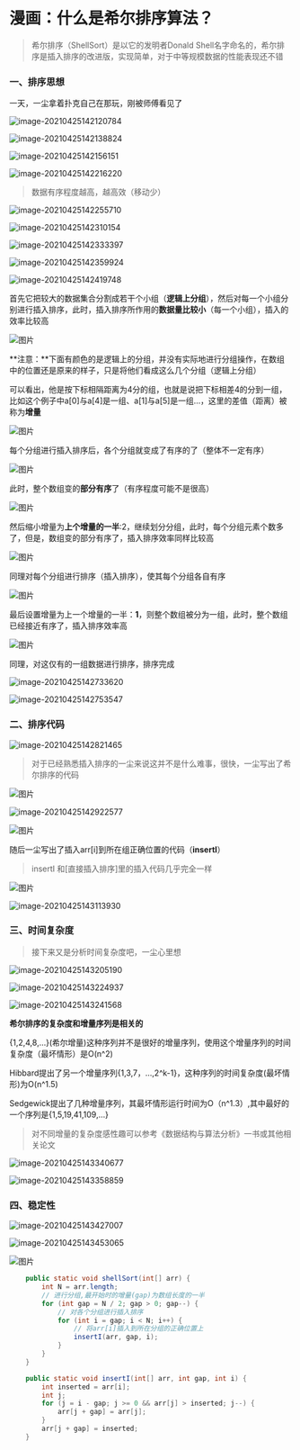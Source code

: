 # 漫画：什么是希尔排序算法？

> 希尔排序（ShellSort）是以它的发明者Donald Shell名字命名的，希尔排序是插入排序的改进版，实现简单，对于中等规模数据的性能表现还不错

### 一、排序思想

一天，一尘拿着扑克自己在那玩，刚被师傅看见了

![image-20210425142120784](http://gitlab.wsh-study.com/xp-study/LeeteCode/-/blob/master/十大排序算法/希尔排序/images/希尔排序/1.jpg)

![image-20210425142138824](http://gitlab.wsh-study.com/xp-study/LeeteCode/-/blob/master/十大排序算法/希尔排序/images/希尔排序/2.jpg)

![image-20210425142156151](http://gitlab.wsh-study.com/xp-study/LeeteCode/-/blob/master/十大排序算法/希尔排序/images/希尔排序/3.jpg)

![image-20210425142216220](http://gitlab.wsh-study.com/xp-study/LeeteCode/-/blob/master/十大排序算法/希尔排序/images/希尔排序/4.jpg)

> 数据有序程度越高，越高效（移动少）

![image-20210425142255710](http://gitlab.wsh-study.com/xp-study/LeeteCode/-/blob/master/十大排序算法/希尔排序/images/希尔排序/5.jpg)

![image-20210425142310154](http://gitlab.wsh-study.com/xp-study/LeeteCode/-/blob/master/十大排序算法/希尔排序/images/希尔排序/6.jpg)

![image-20210425142333397](http://gitlab.wsh-study.com/xp-study/LeeteCode/-/blob/master/十大排序算法/希尔排序/images/希尔排序/7.jpg)

![image-20210425142359924](http://gitlab.wsh-study.com/xp-study/LeeteCode/-/blob/master/十大排序算法/希尔排序/images/希尔排序/8.jpg)

![image-20210425142419748](http://gitlab.wsh-study.com/xp-study/LeeteCode/-/blob/master/十大排序算法/希尔排序/images/希尔排序/9.jpg)

首先它把较大的数据集合分割成若干个小组（**逻辑上分组**），然后对每一个小组分别进行插入排序，此时，插入排序所作用的**数据量比较小**（每一个小组），插入的效率比较高

![图片](http://gitlab.wsh-study.com/xp-study/LeeteCode/-/blob/master/十大排序算法/希尔排序/images/希尔排序/10.jpg)

**注意：**下面有颜色的是逻辑上的分组，并没有实际地进行分组操作，在数组中的位置还是原来的样子，只是将他们看成这么几个分组（逻辑上分组）

可以看出，他是按下标相隔距离为4分的组，也就是说把下标相差4的分到一组，比如这个例子中a[0]与a[4]是一组、a[1]与a[5]是一组…，这里的差值（距离）被称为**增量**

![图片](http://gitlab.wsh-study.com/xp-study/LeeteCode/-/blob/master/十大排序算法/希尔排序/images/希尔排序/11.jpg)

每个分组进行插入排序后，各个分组就变成了有序的了（整体不一定有序）

![图片](http://gitlab.wsh-study.com/xp-study/LeeteCode/-/blob/master/十大排序算法/希尔排序/images/希尔排序/12.jpg)

此时，整个数组变的**部分有序**了（有序程度可能不是很高）

![图片](http://gitlab.wsh-study.com/xp-study/LeeteCode/-/blob/master/十大排序算法/希尔排序/images/希尔排序/13.jpg)

然后缩小增量为**上个增量的一半**:2，继续划分分组，此时，每个分组元素个数多了，但是，数组变的部分有序了，插入排序效率同样比较高

![图片](http://gitlab.wsh-study.com/xp-study/LeeteCode/-/blob/master/十大排序算法/希尔排序/images/希尔排序/14.jpg)

同理对每个分组进行排序（插入排序），使其每个分组各自有序

![图片](http://gitlab.wsh-study.com/xp-study/LeeteCode/-/blob/master/十大排序算法/希尔排序/images/希尔排序/15.jpg)

最后设置增量为上一个增量的一半：**1**，则整个数组被分为一组，此时，整个数组已经接近有序了，插入排序效率高

![图片](http://gitlab.wsh-study.com/xp-study/LeeteCode/-/blob/master/十大排序算法/希尔排序/images/希尔排序/16.jpg)

同理，对这仅有的一组数据进行排序，排序完成

![image-20210425142733620](http://gitlab.wsh-study.com/xp-study/LeeteCode/-/blob/master/十大排序算法/希尔排序/images/希尔排序/17.jpg)

![image-20210425142753547](http://gitlab.wsh-study.com/xp-study/LeeteCode/-/blob/master/十大排序算法/希尔排序/images/希尔排序/18.jpg)

### 二、排序代码

![image-20210425142821465](http://gitlab.wsh-study.com/xp-study/LeeteCode/-/blob/master/十大排序算法/希尔排序/images/希尔排序/19.jpg)

> 对于已经熟悉插入排序的一尘来说这并不是什么难事，很快，一尘写出了希尔排序的代码

![图片](http://gitlab.wsh-study.com/xp-study/LeeteCode/-/blob/master/十大排序算法/希尔排序/images/希尔排序/20.jpg)

![image-20210425142922577](http://gitlab.wsh-study.com/xp-study/LeeteCode/-/blob/master/十大排序算法/希尔排序/images/希尔排序/21.jpg)

![图片](http://gitlab.wsh-study.com/xp-study/LeeteCode/-/blob/master/十大排序算法/希尔排序/images/希尔排序/22.jpg)

随后一尘写出了插入arr[i]到所在组正确位置的代码（**insertI**）

> insertI 和[直接插入排序]里的插入代码几乎完全一样

![图片](http://gitlab.wsh-study.com/xp-study/LeeteCode/-/blob/master/十大排序算法/希尔排序/images/希尔排序/23.jpg)

![image-20210425143113930](http://gitlab.wsh-study.com/xp-study/LeeteCode/-/blob/master/十大排序算法/希尔排序/images/希尔排序/24.jpg)

### 三、时间复杂度

> 接下来又是分析时间复杂度吧，一尘心里想

![image-20210425143205190](http://gitlab.wsh-study.com/xp-study/LeeteCode/-/blob/master/十大排序算法/希尔排序/images/希尔排序/25.jpg)

![image-20210425143224937](http://gitlab.wsh-study.com/xp-study/LeeteCode/-/blob/master/十大排序算法/希尔排序/images/希尔排序/26.jpg)

![image-20210425143241568](http://gitlab.wsh-study.com/xp-study/LeeteCode/-/blob/master/十大排序算法/希尔排序/images/希尔排序/27.jpg)

**希尔排序的复杂度和增量序列是相关的**

{1,2,4,8,…}(希尔增量)这种序列并不是很好的增量序列，使用这个增量序列的时间复杂度（最坏情形）是O(n^2)

Hibbard提出了另一个增量序列{1,3,7，…,2^k-1}，这种序列的时间复杂度(最坏情形)为O(n^1.5)

Sedgewick提出了几种增量序列，其最坏情形运行时间为O（n^1.3）,其中最好的一个序列是{1,5,19,41,109,…}

> 对不同增量的复杂度感性趣可以参考《数据结构与算法分析》一书或其他相关论文

![image-20210425143340677](http://gitlab.wsh-study.com/xp-study/LeeteCode/-/blob/master/十大排序算法/希尔排序/images/希尔排序/28.jpg)

![image-20210425143358859](http://gitlab.wsh-study.com/xp-study/LeeteCode/-/blob/master/十大排序算法/希尔排序/images/希尔排序/29.jpg)

### 四、稳定性

![image-20210425143427007](http://gitlab.wsh-study.com/xp-study/LeeteCode/-/blob/master/十大排序算法/希尔排序/images/希尔排序/30.jpg)

![image-20210425143453065](http://gitlab.wsh-study.com/xp-study/LeeteCode/-/blob/master/十大排序算法/希尔排序/images/希尔排序/31.jpg)

![图片](http://gitlab.wsh-study.com/xp-study/LeeteCode/-/blob/master/十大排序算法/希尔排序/images/希尔排序/32.jpg)

```java
    public static void shellSort(int[] arr) {
        int N = arr.length;
        // 进行分组,最开始时的增量(gap)为数组长度的一半
        for (int gap = N / 2; gap > 0; gap--) {
            // 对各个分组进行插入排序
            for (int i = gap; i < N; i++) {
                // 将arr[i]插入到所在分组的正确位置上
                insertI(arr, gap, i);
            }
        }
    }

    public static void insertI(int[] arr, int gap, int i) {
        int inserted = arr[i];
        int j;
        for (j = i - gap; j >= 0 && arr[j] > inserted; j--) {
            arr[j + gap] = arr[j];
        }
        arr[j + gap] = inserted;
    }
```

